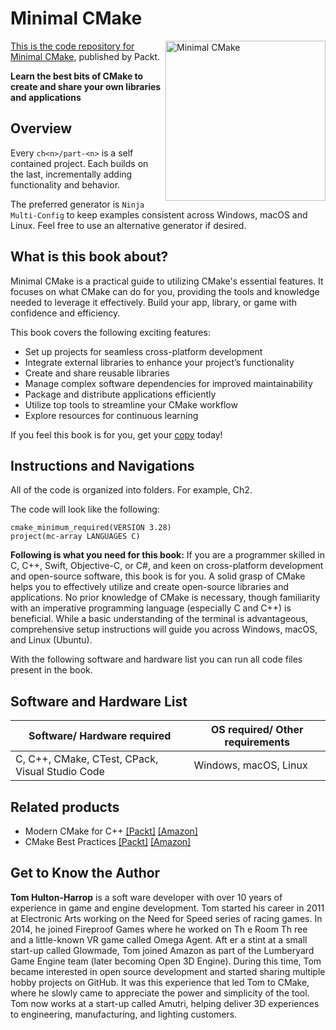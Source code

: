 # Minimal CMake

<a href="https://www.packtpub.com/en-in/product/minimal-cmake-9781835087312"> <img src="https://content.packt.com/_/image/original/B21152/cover_image_large.jpg" alt="Minimal CMake" itemprop="url" height="256px" align="right">

This is the code repository for [Minimal CMake](https://www.packtpub.com/en-in/product/minimal-cmake-9781835087312), published by Packt.

**Learn the best bits of CMake to create and share your own libraries and applications**

## Overview

Every `ch<n>/part-<n>` is a self contained project. Each builds on the last, incrementally adding functionality and behavior.

The preferred generator is `Ninja Multi-Config` to keep examples consistent across Windows, macOS and Linux. Feel free to use an alternative generator if desired.

## What is this book about?
Minimal CMake is a practical guide to utilizing CMake's essential features. It focuses on what CMake can do for you, providing the tools and knowledge needed to leverage it effectively. Build your app, library, or game with confidence and efficiency.

This book covers the following exciting features:
* Set up projects for seamless cross-platform development
* Integrate external libraries to enhance your project’s functionality
* Create and share reusable libraries
* Manage complex software dependencies for improved maintainability
* Package and distribute applications efficiently
* Utilize top tools to streamline your CMake workflow
* Explore resources for continuous learning

If you feel this book is for you, get your [copy](https://a.co/d/ahsF7Gd) today!

## Instructions and Navigations

All of the code is organized into folders. For example, Ch2.

The code will look like the following:

```
cmake_minimum_required(VERSION 3.28)
project(mc-array LANGUAGES C)
```

**Following is what you need for this book:**
If you are a programmer skilled in C, C++, Swift, Objective-C, or C#, and keen on cross-platform development and open-source software, this book is for you. A solid grasp of CMake helps you to effectively utilize and create open-source libraries and applications. No prior knowledge of CMake is necessary, though familiarity with an imperative programming language (especially C and C++) is beneficial. While a basic understanding of the terminal is advantageous, comprehensive setup instructions will guide you across Windows, macOS, and Linux (Ubuntu).

With the following software and hardware list you can run all code files present in the book.

## Software and Hardware List
| Software/ Hardware required | OS required/ Other requirements |
| ------------------------------------ | ----------------------------------- |
| C, C++, CMake, CTest, CPack, Visual Studio Code | Windows, macOS, Linux |

## Related products
* Modern CMake for C++ [[Packt]](https://www.packtpub.com/en-in/product/modern-cmake-for-c-9781801070058) [[Amazon]](https://a.co/d/eUzqeu4)
* CMake Best Practices [[Packt]](https://www.packtpub.com/en-in/product/cmake-best-practices-9781803239729) [[Amazon]](https://a.co/d/eNC9Toa)

## Get to Know the Author
**Tom Hulton-Harrop**
is a soft ware developer with over 10 years of experience in game and engine development. Tom started his career in 2011 at Electronic Arts working on the Need for Speed series of racing games. In 2014, he joined Fireproof Games where he worked on Th e Room Th ree and a little-known VR game called Omega Agent. Aft er a stint at a small start-up called Glowmade, Tom joined Amazon as part of the Lumberyard Game Engine team (later becoming Open 3D Engine). During this time, Tom became interested in open source development and started sharing multiple hobby projects on GitHub. It was this experience that led Tom to CMake, where he slowly came to appreciate the power and simplicity of the tool. Tom now works at a start-up called Amutri, helping deliver 3D experiences to engineering, manufacturing, and lighting customers.








